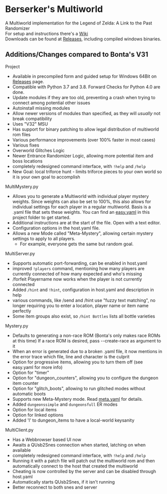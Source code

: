 Berserker's Multiworld
======================

A Multiworld implementation for the Legend of Zelda: A Link to the Past Randomizer  
For setup and instructions there's a [Wiki](https://github.com/Berserker66/MultiWorld-Utilities/wiki)  
Downloads can be found at [Releases](https://github.com/Berserker66/MultiWorld-Utilities/releases), including compiled windows binaries.  

Additions/Changes compared to Bonta's V31
-----------------

Project
 * Available in precompiled form and guided setup for Windows 64Bit on [Releases](https://github.com/Berserker66/MultiWorld-Utilities/releases) page.
 * Compatible with Python 3.7 and 3.8. Forward Checks for Python 4.0 are done.
 * Update modules if they are too old, preventing a crash when trying to connect among potential other issues
 * Autoinstall missing modules
 * Allow newer versions of modules than specified, as they will *usually* not break compatibility
 * Uses "V32" MSU
 * Has support for binary patching to allow legal distribution of multiworld rom files
 * Various performance improvements (over 100% faster in most cases)
 * Various fixes
 * Overworld Glitches Logic
 * Newer Entrance Randomizer Logic, allowing more potential item and boss locations
 * completely redesigned command interface, with `!help` and `/help`
 * New Goal: local triforce hunt - limits triforce pieces to your own world so it is your own goal to accomplish
 
MultiMystery.py
 * Allows you to generate a Multiworld with individual player mystery weights. Since weights can also be set to 100%, this also allows for individual settings for each player in a regular multiworld.
Basis is a .yaml file that sets these weights. You can find an [easy.yaml](https://github.com/Berserker66/MultiWorld-Utilities/blob/master/easy.yaml) in this project folder to get started.
 * Additional instructions are at the start of the file. Open with a text editor.
 * Configuration options in the host.yaml file.
 * Allows a new Mode called "Meta-Mystery", allowing certain mystery settings to apply to all players.
   * For example, everyone gets the same but random goal.
 
 MultiServer.py
  * Supports automatic port-forwarding, can be enabled in host.yaml
  * improved `!players` command, mentioning how many players are currently connected of how many expected and who's missing
  * /forfeit Playername now works when the player is not currently connected
  * Added `/hint` and `!hint`, configuration in host.yaml and description in help
  * various commands, like /send and /hint use "fuzzy text matching", no longer requiring you to enter a location, player name or item name perfectly
  * Some item groups also exist, so `/hint Bottles` lists all bottle varieties

Mystery.py
 * Defaults to generating a non-race ROM (Bonta's only makes race ROMs at this time)
If a race ROM is desired, pass --create-race as argument to it
 * When an error is generated due to a broken .yaml file, it now mentions in the error trace which file, line and character is the culprit
 * Option for progressive items, allowing you to turn them off (see easy.yaml for more info)
 * Option for "timer"
 * Option for "dungeon_counters", allowing you to configure the dungeon item counter
 * Option for "glitch_boots", allowing to run glitched modes without automatic boots
 * Supports new Meta-Mystery mode. Read [meta.yaml](https://github.com/Berserker66/MultiWorld-Utilities/blob/master/meta.yaml) for details.
 * Added `dungeonssimple` and `dungeonsfull` ER modes
 * Option for local items
 * Option for linked options
 * Added 'l' to dungeon_items to have a local-world keysanity
 
MultiClient.py
 * Has a Webbrowser based UI now
 * Awaits a QUsb2Snes connection when started, latching on when available
 * completely redesigned command interface, with `!help` and `/help`
 * Running it with a patch file will patch out the multiworld rom and then automatically connect to the host that created the multiworld
 * Cheating is now controlled by the server and can be disabled through host.yaml
 * Automatically starts QUsb2Snes, if it isn't running
 * Better reconnect to both snes and server
